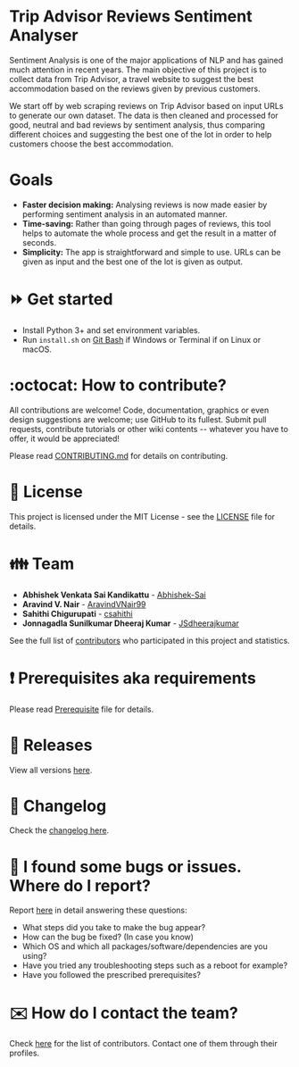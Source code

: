 # Trip Advisor Reviews Sentiment Analyser

Sentiment Analysis is one of the major applications of NLP and has gained much attention in recent years. The main objective of this project is to collect data from Trip Advisor, a travel website to suggest the best accommodation based on the reviews given by previous customers.

We start off by web scraping reviews on Trip Advisor based on input URLs to generate our own dataset. The data is then cleaned and processed for good, neutral and bad reviews by sentiment analysis, thus comparing different choices and suggesting the best one of the lot in order to help customers choose the best accommodation.

# Goals

- **Faster decision making:** Analysing reviews is now made easier by performing sentiment analysis in an automated manner.
- **Time-saving:** Rather than going through pages of reviews, this tool helps to automate the whole process and get the result in a matter of seconds.
- **Simplicity:** The app is straightforward and simple to use. URLs can be given as input and the best one of the lot is given as output.

# :fast_forward: Get started

-   Install Python 3+ and set environment variables.
-   Run `install.sh` on [Git Bash](https://git-scm.com/download/win) if Windows or Terminal if on Linux or macOS.

# :octocat: How to contribute?

All contributions are welcome! Code, documentation, graphics or even design suggestions are welcome; use GitHub to its fullest. Submit pull requests, contribute tutorials or other wiki contents -- whatever you have to offer, it would be appreciated!

Please read [CONTRIBUTING.md](CONTRIBUTING.md) for details on contributing.

# :scroll: License

This project is licensed under the MIT License - see the [LICENSE](LICENSE) file for details.

# :family: Team

-   **Abhishek Venkata Sai Kandikattu** - [Abhishek-Sai](https://github.com/Abhishek-Sai)
-   **Aravind V. Nair** - [AravindVNair99](https://github.com/AravindVNair99)
-   **Sahithi Chigurupati** - [csahithi](https://github.com/csahithi)
-   **Jonnagadla Sunilkumar Dheeraj Kumar** - [JSdheerajkumar](https://github.com/JSdheerajkumar)

See the full list of [contributors](https://github.com/aravindvnair99/Natural-Language-Processing-Project/graphs/contributors) who participated in this project and statistics.

# :heavy_exclamation_mark: Prerequisites aka requirements

Please read [Prerequisite](Prerequisite.md) file for details.

# :bookmark: Releases

View all versions [here](https://github.com/aravindvnair99/Natural-Language-Processing-Project/releases).

# :scroll: Changelog

Check the [changelog here](https://github.com/aravindvnair99/Natural-Language-Processing-Project/commits/master).

# :memo: I found some bugs or issues. Where do I report?

Report [here](https://github.com/aravindvnair99/Natural-Language-Processing-Project/issues/new/choose) in detail answering these questions:

-   What steps did you take to make the bug appear?
-   How can the bug be fixed? (In case you know)
-   Which OS and which all packages/software/dependencies are you using?
-   Have you tried any troubleshooting steps such as a reboot for example?
-   Have you followed the prescribed prerequisites?

# :envelope: How do I contact the team?

Check [here](https://github.com/aravindvnair99/Natural-Language-Processing-Project/graphs/contributors) for the list of contributors. Contact one of them through their profiles.
